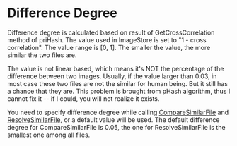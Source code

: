 # Difference Degree

Difference degree is calculated based on result of GetCrossCorrelation method of priHash.
The value used in ImageStore is set to "1 - cross correlation". The value range is [0, 1]. The smaller the value, the more similar the two files are.

The value is not linear based, which means it's NOT the percentage of the difference between two images. Usually, if the value larger than 0.03, in most case these two files are not the similar for human being. But it still has a chance that they are.
This problem is brought from pHash algorithm, thus I cannot fix it -- if I could, you will not realize it exists.

You need to specify difference degree while calling [CompareSimilarFile](../cmdlet/SimilarFile/CompareSimilarFile.md) and [ResolveSimilarFile](../cmdlet/SimilarFile/ResolveSimilarFile.md), or a default value will be used. The default difference degree for CompareSimilarFile is 0.05, the one for ResolveSimilarFile is the smallest one among all files.
